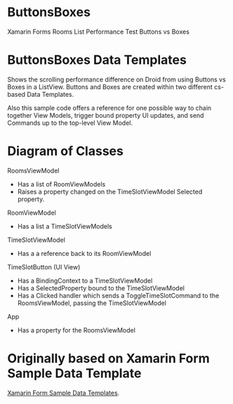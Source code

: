 # ButtonsBoxes
Xamarin Forms Rooms List Performance Test Buttons vs Boxes


ButtonsBoxes Data Templates
=============================
Shows the scrolling performance difference on Droid from using Buttons vs Boxes in a ListView. Buttons and Boxes are created within two different cs-based Data Templates. 

Also this sample code offers a reference for one possible way to chain together View Models, trigger bound property UI updates, and send Commands up to the top-level View Model.

Diagram of Classes
===================

RoomsViewModel
- Has a list of RoomViewModels
- Raises a property changed on the TimeSlotViewModel Selected property.

RoomViewModel 
- Has a list a TimeSlotViewModels

TimeSlotViewModel 
- Has a a reference back to its RoomViewModel

TimeSlotButton (UI View)
- Has a BindingContext to a TimeSlotViewModel
- Has a SelectedProperty bound to the TimeSlotViewModel
- Has a Clicked handler which sends a ToggleTimeSlotCommand to the RoomsViewModel, passing the TimeSlotViewModel

App
- Has a property for the RoomsViewModel

Originally based on Xamarin Form Sample Data Template 
========================================================

[Xamarin Form Sample Data Templates](http://github.com/xamarin/xamarin-forms-samples/tree/master/Templates/DataTemplates).



